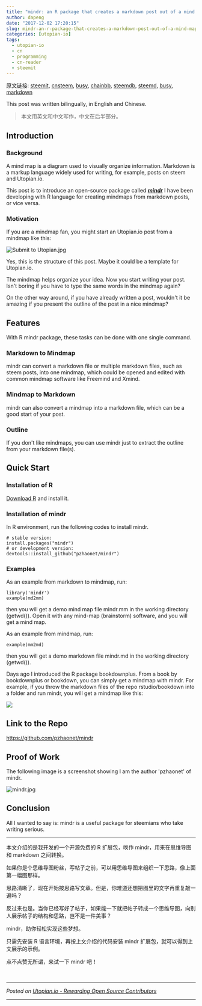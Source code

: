 ```yaml
---
title: "mindr: an R package that creates a markdown post out of a mind map - 将帖子转成思维导图"
author: dapeng
date: "2017-12-02 17:20:15"
slug: mindr-an-r-package-that-creates-a-markdown-post-out-of-a-mind-map
categories: [utopian-io]
tags: 
  - utopian-io
  - cn
  - programming
  - cn-reader
  - steemit
---
```


原文链接: [steemit](https://steemit.com/utopian-io/@dapeng/mindr-an-r-package-that-creates-a-markdown-post-out-of-a-mind-map), [cnsteem](https://cnsteem.com/utopian-io/@dapeng/mindr-an-r-package-that-creates-a-markdown-post-out-of-a-mind-map), [busy](https://busy.org/utopian-io/@dapeng/mindr-an-r-package-that-creates-a-markdown-post-out-of-a-mind-map), [chainbb](https://chainbb.com/utopian-io/@dapeng/mindr-an-r-package-that-creates-a-markdown-post-out-of-a-mind-map), [steemdb](https://steemdb.com/utopian-io/@dapeng/mindr-an-r-package-that-creates-a-markdown-post-out-of-a-mind-map), [steemd](https://steemd.com/utopian-io/@dapeng/mindr-an-r-package-that-creates-a-markdown-post-out-of-a-mind-map), [busy](https://busy.org/utopian-io/@dapeng/mindr-an-r-package-that-creates-a-markdown-post-out-of-a-mind-map), [markdown](https://raw.githubusercontent.com/pzhaonet/steem_dapeng/master/content/post/mindr-an-r-package-that-creates-a-markdown-post-out-of-a-mind-map.md)

This post was written bilingually, in English and Chinese.

> 本文用英文和中文写作，中文在后半部分。

## Introduction

### Background 

A mind map is a diagram used to visually organize information. Markdown is a markup language widely used for writing, for example, posts on steem and Utopian.io.

This post is to introduce an open-source package called ***[mindr](https://github.com/pzhaonet/mindr)*** I have been developing with R language for creating mindmaps from markdown posts, or vice versa. 

### Motivation

If you are a mindmap fan, you might start an Utopian.io post from a mindmap like this:

![Submit to Utopian.jpg](https://res.cloudinary.com/hpiynhbhq/image/upload/v1512234540/rsa2ssccr6xw4nbyvjas.jpg)

Yes, this is the structure of this post. Maybe it could be a template for Utopian.io.

The mindmap helps organize your idea. Now you start writing your post. Isn't boring if you have to type the same words in the mindmap again?

On the other way around, if you have already written a post, wouldn't it be amazing if you present the outline of the post  in a nice mindmap?

## Features

With R mindr package, these tasks can be done with one single command.

### Markdown to Mindmap

mindr can convert a markdown file or multiple markdown files, such as steem posts, into one mindmap, which could be opened and edited with common mindmap software like Freemind and Xmind.

### Mindmap to Markdown

mindr can also convert a mindmap into a markdown file, which can be a good start of your post.

### Outline

If you don't like mindmaps, you can use mindr just to extract the outline from your markdown file(s).

## Quick Start

### Installation of R

[Download R](https://cran.r-project.org) and install it.

### Installation of mindr

In R environment, run the following codes to install mindr.

```
# stable version:
install.packages("mindr")
# or development version:
devtools::install_github("pzhaonet/mindr")
```

### Examples

As an example from markdown to mindmap, run:

```
library('mindr')
example(md2mm)
```

then you will get a demo mind map file mindr.mm in the working directory (getwd()). Open it with any mind-map (brainstorm) software, and you will get a mind map.

As an example from mindmap, run:

```
example(mm2md)
```

then you will get a demo markdown file mindr.md in the working directory (getwd()).

Days ago I introduced the R package bookdownplus. From a book by bookdownplus or bookdown, you can simply get a mindmap with mindr. For example, if you throw the markdown files of the repo rstudio/bookdown into a folder and run mindr, you will get a mindmap like this:

![](https://raw.githubusercontent.com/pzhaonet/mindr/master/showcase/mindr_bookdown.jpeg)

## Link to the Repo

https://github.com/pzhaonet/mindr

## Proof of Work

The following image is a screenshot  showing I am the author 'pzhaonet' of mindr.

![mindr.jpg](https://res.cloudinary.com/hpiynhbhq/image/upload/v1512303284/kapq7allgsxifomwaylf.jpg)

## Conclusion

All I wanted to say is: mindr is a useful package for steemians who take writing serious.

---

本文介绍的是我开发的一个开源免费的 R 扩展包，唤作 mindr，用来在思维导图和 markdown 之间转换。


如果你是个思维导图粉丝，写帖子之前，可以用思维导图来组织一下思路，像上面第一幅图那样。


思路清晰了，现在开始按思路写文章。但是，你难道还想把图里的文字再重复敲一遍吗？


反过来也是。当你已经写好了帖子，如果能一下就把帖子转成一个思维导图，向别人展示帖子的结构和思路，岂不是一件美事？

mindr，助你轻松实现这些梦想。

只需先安装 R 语言环境，再按上文介绍的代码安装 mindr 扩展包，就可以得到上文展示的示例。

点不点赞无所谓，来试一下 mindr 吧！


<br /><hr/><em>Posted on <a href="https://utopian.io/utopian-io/@dapeng/mindr-an-r-package-that-creates-a-markdown-post-out-of-a-mind-map">Utopian.io -  Rewarding Open Source Contributors</a></em><hr/>
